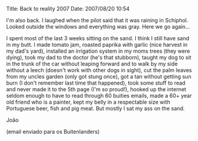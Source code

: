 Title: Back to reality 2007
Date: 2007/08/20 10:54

I'm also back. I laughed when the pilot said that it was raining in Schiphol. Looked outside the windows and everything was gray. Here we go again...

I spent most of the last 3 weeks sitting on the sand. I think I still have sand in my butt. I made tomato jam, roasted paprika with garlic (nice harvest in my dad's yard), installed an irrigation system in my moms trees (they were dying), took my dad to the doctor (he's that stubborn), taught my dog to sit in the trunk of the car without leaping forward and to walk by my side without a leech (doesn't work with other dogs in sight), cut the palm leaves from my uncles garden (only got stung once), got a tan without getting sun burn (I don't remember last time that happened), took some stuff to read and never made it to the 5th page (I'm so proud!), hooked up the internet seldom enough to have to read through 60 buities emails, made a 60+ year old friend who is a painter, kept my belly in a respectable size with Portuguese beer, fish and pig meat. But mostly I sat my ass on the sand.

João

(email enviado para os Buitenlanders)
